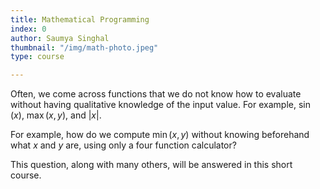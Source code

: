 ```yaml
---
title: Mathematical Programming
index: 0
author: Saumya Singhal
thumbnail: "/img/math-photo.jpeg"
type: course

---
```


Often, we come across functions that we do not know how to evaluate without having qualitative knowledge of the input value. For example, $\sin(x)$, $\max(x, y)$, and $|x|$.


For example, how do we compute  $\min(x,y)$  without knowing beforehand what  $x$  and  $y$  are, using only a four function calculator?

This question, along with many others, will be answered in this short course.
<!--stackedit_data:
eyJoaXN0b3J5IjpbODM2NzExOTEwLC0yMDM5MTM4ODk4LDE3Nj
E2MTU1NzksLTEzOTk0Njc5Ml19
-->